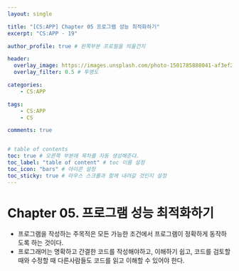 ```yaml
---
layout: single

title: "[CS:APP] Chapter 05 프로그램 성능 최적화하기"
excerpt: "CS:APP - 19"

author_profile: true # 왼쪽부분 프로필을 띄울건지

header:
  overlay_image: https://images.unsplash.com/photo-1501785888041-af3ef285b470?ixlib=rb-1.2.1&ixid=eyJhcHBfaWQiOjEyMDd9&auto=format&fit=crop&w=1350&q=80
  overlay_filter: 0.5 # 투명도

categories: 
    - CS:APP

tags: 
    - CS:APP
    - CS

comments: true


# table of contents
toc: true # 오른쪽 부분에 목차를 자동 생성해준다.
toc_label: "table of content" # toc 이름 설정
toc_icon: "bars" # 아이콘 설정
toc_sticky: true # 마우스 스크롤과 함께 내려갈 것인지 설정
---
```


# Chapter 05. 프로그램 성능 최적화하기
- 프로그램을 작성하는 주목적은 모든 가능한 조건에서 프로그램이 정확하게 동작하도록 하는 것이다.
- 프로그래머는 명확하고 간결한 코드를 작성해야하고, 이해하기 쉽고, 코드를 검토할 때와 수정할 때 다른사람들도 코드를 읽고 이해할 수 있어야 한다.


